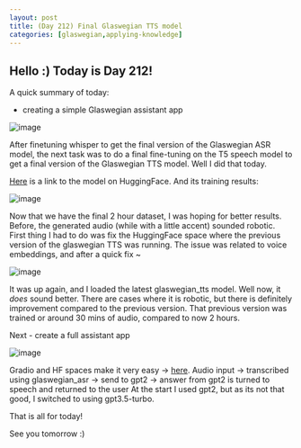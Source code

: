 ```yaml
---
layout: post
title: (Day 212) Final Glaswegian TTS model
categories: [glaswegian,applying-knowledge]
---
```


## Hello :) Today is Day 212!
A quick summary of today:
* creating a simple Glaswegian assistant app

![image](https://github.com/user-attachments/assets/b86200e5-f57e-491e-b4c4-20546324b0e2)

After finetuning whisper to get the final version of the Glaswegian ASR model, the next task was to do a final fine-tuning on the T5 speech model to get a final version of the Glaswegian TTS model. Well I did that today. 

[Here](https://huggingface.co/divakaivan/glaswegian_tts) is a link to the model on HuggingFace. And its training results:

![image](https://github.com/user-attachments/assets/a9c612e2-18d3-4f4d-85aa-54b330742c1a)

Now that we have the final 2 hour dataset, I was hoping for better results. Before, the generated audio (while with a little accent) sounded robotic. First thing I had to do was fix the HuggingFace space where the previous version of the glaswegian TTS was running. The issue was related to voice embeddings, and after a quick fix ~

![image](https://github.com/user-attachments/assets/bb34466e-1c76-48f8-8eeb-827ee9bf1cb9)

It was up again, and I loaded the latest glaswegian_tts model. Well now, it *does* sound better. There are cases where it is robotic, but there is definitely improvement compared to the previous version. That previous version was trained or around 30 mins of audio, compared to now 2 hours.


Next - create a full assistant app

![image](https://github.com/user-attachments/assets/631fbf4a-ca9a-4e20-a601-f5db7a4d5290)

Gradio and HF spaces make it very easy -> [here](https://huggingface.co/spaces/divakaivan/glaswegian-assistant).
Audio input -> transcribed using glaswegian_asr -> send to gpt2 -> answer from gpt2 is turned to speech and returned to the user
At the start I used gpt2, but as its not that good, I switched to using gpt3.5-turbo.



That is all for today!

See you tomorrow :)
